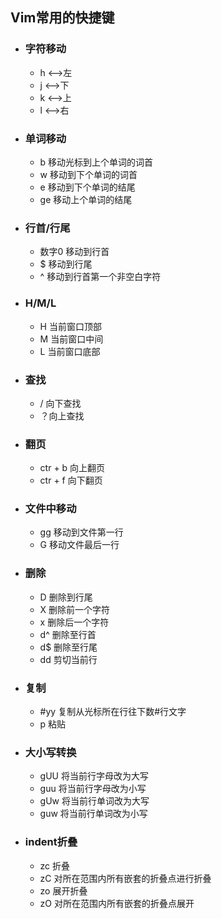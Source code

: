 ## Vim常用的快捷键

* ### 字符移动

  * h &lt;--&gt;左
  * j &lt;--&gt;下
  * k &lt;--&gt;上
  * l &lt;--&gt;右
* ### 单词移动

  * b 移动光标到上个单词的词首
  * w 移动到下个单词的词首
  * e 移动到下个单词的结尾
  * ge 移动上个单词的结尾
* ### 行首/行尾

  * 数字0 移动到行首
  * $ 移动到行尾
  * ^ 移动到行首第一个非空白字符
* ### H/M/L

  * H 当前窗口顶部
  * M 当前窗口中间
  * L 当前窗口底部
* ### 查找

  * / 向下查找
  * ？向上查找
* ### 翻页

  * ctr + b 向上翻页
  * ctr + f 向下翻页
* ### 文件中移动

  * gg 移动到文件第一行
  * G 移动文件最后一行
* ### 删除

  * D 删除到行尾
  * X 删除前一个字符
  * x 删除后一个字符
  * d^ 删除至行首
  * d$ 删除至行尾
  * dd 剪切当前行
* ### 复制

  * \#yy 复制从光标所在行往下数\#行文字
  * p 粘贴
* ### 大小写转换

  * gUU 将当前行字母改为大写
  * guu 将当前行字母改为小写
  * gUw 将当前行单词改为大写
  * guw 将当前行单词改为小写
  
* ### indent折叠
  * zc 折叠
  * zC 对所在范围内所有嵌套的折叠点进行折叠
  * zo 展开折叠
  * zO 对所在范围内所有嵌套的折叠点展开
  



